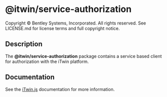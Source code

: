 # @itwin/service-authorization

Copyright © Bentley Systems, Incorporated. All rights reserved. See LICENSE.md for license terms and full copyright notice.

## Description

The __@itwin/service-authorization__ package contains a service based client for authorization with the iTwin platform.

## Documentation

See the [iTwin.js](https://www.itwinjs.org) documentation for more information.
